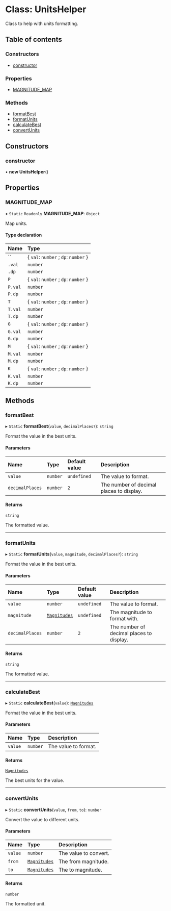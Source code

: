 # Class: UnitsHelper

Class to help with units formatting.

## Table of contents

### Constructors

- [constructor](UnitsHelper.md#constructor)

### Properties

- [MAGNITUDE\_MAP](UnitsHelper.md#magnitude_map)

### Methods

- [formatBest](UnitsHelper.md#formatbest)
- [formatUnits](UnitsHelper.md#formatunits)
- [calculateBest](UnitsHelper.md#calculatebest)
- [convertUnits](UnitsHelper.md#convertunits)

## Constructors

### constructor

• **new UnitsHelper**()

## Properties

### MAGNITUDE\_MAP

▪ `Static` `Readonly` **MAGNITUDE\_MAP**: `Object`

Map units.

#### Type declaration

| Name | Type |
| :------ | :------ |
| `` | \{ `val`: `number` ; `dp`: `number`  } |
| `.val` | `number` |
| `.dp` | `number` |
| `P` | \{ `val`: `number` ; `dp`: `number`  } |
| `P.val` | `number` |
| `P.dp` | `number` |
| `T` | \{ `val`: `number` ; `dp`: `number`  } |
| `T.val` | `number` |
| `T.dp` | `number` |
| `G` | \{ `val`: `number` ; `dp`: `number`  } |
| `G.val` | `number` |
| `G.dp` | `number` |
| `M` | \{ `val`: `number` ; `dp`: `number`  } |
| `M.val` | `number` |
| `M.dp` | `number` |
| `K` | \{ `val`: `number` ; `dp`: `number`  } |
| `K.val` | `number` |
| `K.dp` | `number` |

## Methods

### formatBest

▸ `Static` **formatBest**(`value`, `decimalPlaces?`): `string`

Format the value in the best units.

#### Parameters

| Name | Type | Default value | Description |
| :------ | :------ | :------ | :------ |
| `value` | `number` | `undefined` | The value to format. |
| `decimalPlaces` | `number` | `2` | The number of decimal places to display. |

#### Returns

`string`

The formatted value.

___

### formatUnits

▸ `Static` **formatUnits**(`value`, `magnitude`, `decimalPlaces?`): `string`

Format the value in the best units.

#### Parameters

| Name | Type | Default value | Description |
| :------ | :------ | :------ | :------ |
| `value` | `number` | `undefined` | The value to format. |
| `magnitude` | [`Magnitudes`](../api_ref.md#magnitudes) | `undefined` | The magnitude to format with. |
| `decimalPlaces` | `number` | `2` | The number of decimal places to display. |

#### Returns

`string`

The formatted value.

___

### calculateBest

▸ `Static` **calculateBest**(`value`): [`Magnitudes`](../api_ref.md#magnitudes)

Format the value in the best units.

#### Parameters

| Name | Type | Description |
| :------ | :------ | :------ |
| `value` | `number` | The value to format. |

#### Returns

[`Magnitudes`](../api_ref.md#magnitudes)

The best units for the value.

___

### convertUnits

▸ `Static` **convertUnits**(`value`, `from`, `to`): `number`

Convert the value to different units.

#### Parameters

| Name | Type | Description |
| :------ | :------ | :------ |
| `value` | `number` | The value to convert. |
| `from` | [`Magnitudes`](../api_ref.md#magnitudes) | The from magnitude. |
| `to` | [`Magnitudes`](../api_ref.md#magnitudes) | The to magnitude. |

#### Returns

`number`

The formatted unit.

